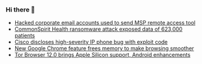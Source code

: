 ### Hi there 👋

<!--START_SECTION:feed-->
* [Hacked corporate email accounts used to send MSP remote access tool](https://www.bleepingcomputer.com/news/security/hacked-corporate-email-accounts-used-to-send-msp-remote-access-tool/)
* [CommonSpirit Health ransomware attack exposed data of 623,000 patients](https://www.bleepingcomputer.com/news/security/commonspirit-health-ransomware-attack-exposed-data-of-623-000-patients/)
* [Cisco discloses high-severity IP phone bug with exploit code](https://www.bleepingcomputer.com/news/security/cisco-discloses-high-severity-ip-phone-bug-with-exploit-code/)
* [New Google Chrome feature frees memory to make browsing smoother](https://www.bleepingcomputer.com/news/google/new-google-chrome-feature-frees-memory-to-make-browsing-smoother/)
* [Tor Browser 12.0 brings Apple Silicon support, Android enhancements](https://www.bleepingcomputer.com/news/security/tor-browser-120-brings-apple-silicon-support-android-enhancements/)
<!--END_SECTION:feed-->

<!--
**frankenk/frankenk** is a ✨ _special_ ✨ repository because its `README.md` (this file) appears on your GitHub profile.

Here are some ideas to get you started:

- 🔭 I’m currently working on ...
- 🌱 I’m currently learning ...
- 👯 I’m looking to collaborate on ...
- 🤔 I’m looking for help with ...
- 💬 Ask me about ...
- 📫 How to reach me: ...
- 😄 Pronouns: ...
- ⚡ Fun fact: ...
-->



